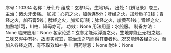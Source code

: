 序号：10334
名称：牙仙丹
组成：玄参1两，生地1两。
出处：《辨证录》卷三。
主治：诸火牙齿痛。
加减：心包之火，加黄连5分；肝经之火，加炒栀子2钱；胃经之火，加石膏5钱；脾经之火，加知母1钱；肺经之火，加黄芩1钱；肾经之火，加熟地1两，川柏、知母亦可。
功效：None
用法用量：水煎服。
制备方法：None
临床应用：None
各家论述：玄参尤能泻浮游之火，生地亦能止无根之焰，二味又泻中有补，故虚实咸宜，实治法之巧而得其要者也。况又能辨各经之火，而加入各经之药，有不取效如神乎！
用药禁忌：None
附注：None
